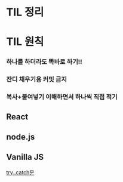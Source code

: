 # TIL 정리
# TIL 원칙

### 하나를 하더라도 똑바로 하기!!
### 잔디 채우기용 커밋 금지
### 복사+붙여넣기 이해하면서 하나씩 직접 적기



## React


## node.js


## Vanilla JS
[try..catch문](https://github.com/Jaesin22/TIL/blob/main/vanillaJS/try-catch.md)

